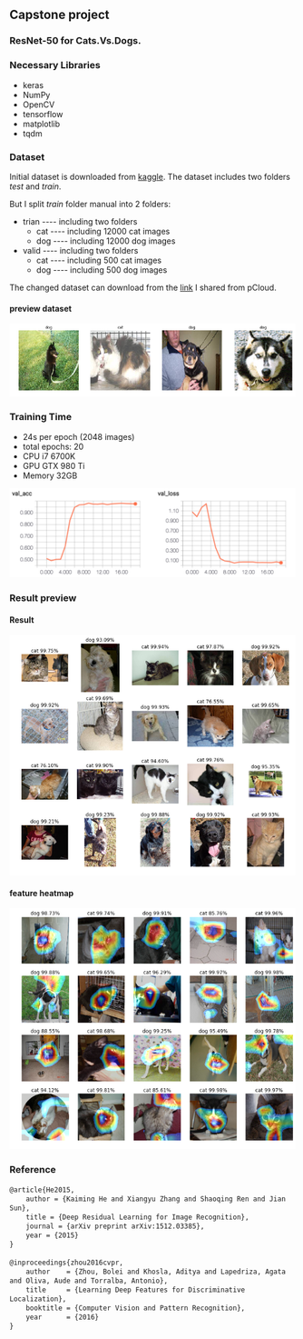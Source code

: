 ## Capstone project
### ResNet-50 for Cats.Vs.Dogs.

### Necessary Libraries
- keras
- NumPy
- OpenCV
- tensorflow
- matplotlib
- tqdm

### Dataset
Initial dataset is downloaded from [kaggle](https://www.kaggle.com/c/dogs-vs-cats-redux-kernels-edition/data). The dataset includes two folders *test* and *train*.

But I split *train* folder manual into 2 folders:

- trian ---- including two folders
	- cat ---- including 12000 cat images
	- dog ---- including 12000 dog images
- valid ---- including two folders 
 	- cat ---- including 500 cat images
	- dog ---- including 500 dog images


The changed dataset can download from the [link](https://my.pcloud.com/publink/show?code=XZHx8PZkM8tUtIwjw0GQYpwAuu38FPeMEly) I shared from pCloud.

#### preview dataset

![](img/resized.png)

### Training Time

- 24s per epoch (2048 images)
- total epochs: 20
- CPU i7 6700K
- GPU GTX 980 Ti
- Memory 32GB

![](img/with_transferlearning.png)

### Result preview

#### Result

![](img/result.png)

#### feature heatmap

![](img/featuremap_with_transferlearning.png)

### Reference

```
@article{He2015,
    author = {Kaiming He and Xiangyu Zhang and Shaoqing Ren and Jian Sun},
    title = {Deep Residual Learning for Image Recognition},
    journal = {arXiv preprint arXiv:1512.03385},
    year = {2015}
}

@inproceedings{zhou2016cvpr,
    author    = {Zhou, Bolei and Khosla, Aditya and Lapedriza, Agata and Oliva, Aude and Torralba, Antonio},
    title     = {Learning Deep Features for Discriminative Localization},
    booktitle = {Computer Vision and Pattern Recognition},
    year      = {2016}
}
```